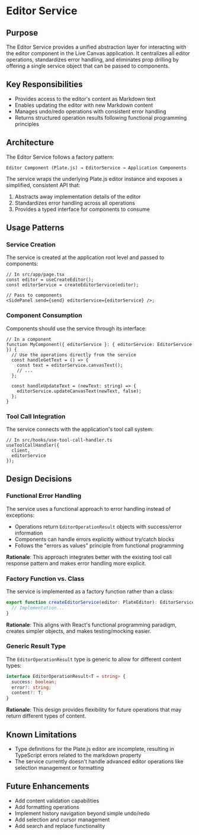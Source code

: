# Editor Service

## Purpose

The Editor Service provides a unified abstraction layer for interacting with the editor component in the Live Canvas application. It centralizes all editor operations, standardizes error handling, and eliminates prop drilling by offering a single service object that can be passed to components.

## Key Responsibilities

- Provides access to the editor's content as Markdown text
- Enables updating the editor with new Markdown content
- Manages undo/redo operations with consistent error handling
- Returns structured operation results following functional programming principles

## Architecture

The Editor Service follows a factory pattern:

```
Editor Component (Plate.js) → EditorService → Application Components
```

The service wraps the underlying Plate.js editor instance and exposes a simplified, consistent API that:

1. Abstracts away implementation details of the editor
2. Standardizes error handling across all operations
3. Provides a typed interface for components to consume

## Usage Patterns

### Service Creation

The service is created at the application root level and passed to components:

```tsx
// In src/app/page.tsx
const editor = useCreateEditor();
const editorService = createEditorService(editor);

// Pass to components
<SidePanel send={send} editorService={editorService} />;
```

### Component Consumption

Components should use the service through its interface:

```tsx
// In a component
function MyComponent({ editorService }: { editorService: EditorService }) {
  // Use the operations directly from the service
  const handleGetText = () => {
    const text = editorService.canvasText();
    // ...
  };

  const handleUpdateText = (newText: string) => {
    editorService.updateCanvasText(newText, false);
  };
}
```

### Tool Call Integration

The service connects with the application's tool call system:

```tsx
// In src/hooks/use-tool-call-handler.ts
useToolCallHandler({
  client,
  editorService
});
```

## Design Decisions

### Functional Error Handling

The service uses a functional approach to error handling instead of exceptions:

- Operations return `EditorOperationResult` objects with success/error information
- Components can handle errors explicitly without try/catch blocks
- Follows the "errors as values" principle from functional programming

**Rationale**: This approach integrates better with the existing tool call response pattern and makes error handling more explicit.

### Factory Function vs. Class

The service is implemented as a factory function rather than a class:

```typescript
export function createEditorService(editor: PlateEditor): EditorService {
  // Implementation...
}
```

**Rationale**: This aligns with React's functional programming paradigm, creates simpler objects, and makes testing/mocking easier.

### Generic Result Type

The `EditorOperationResult` type is generic to allow for different content types:

```typescript
interface EditorOperationResult<T = string> {
  success: boolean;
  error?: string;
  content?: T;
}
```

**Rationale**: This design provides flexibility for future operations that may return different types of content.

## Known Limitations

- Type definitions for the Plate.js editor are incomplete, resulting in TypeScript errors related to the markdown property
- The service currently doesn't handle advanced editor operations like selection management or formatting

## Future Enhancements

- Add content validation capabilities
- Add formatting operations
- Implement history navigation beyond simple undo/redo
- Add selection and cursor management
- Add search and replace functionality

